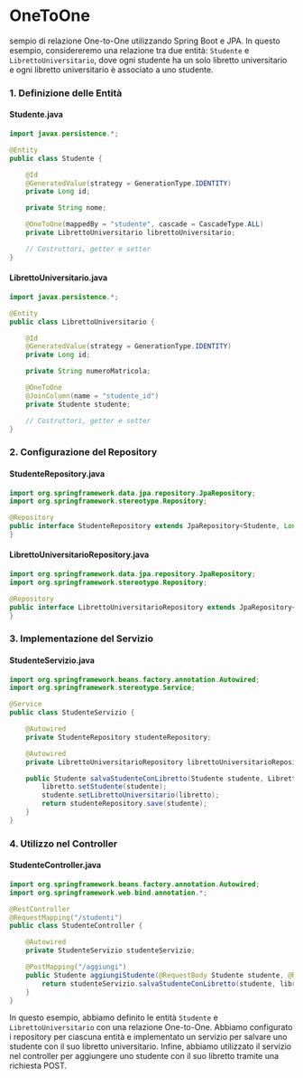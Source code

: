 # OneToOne

sempio di relazione One-to-One utilizzando Spring Boot e JPA. In questo esempio, considereremo una relazione tra due entità: `Studente` e `LibrettoUniversitario`, dove ogni studente ha un solo libretto universitario e ogni libretto universitario è associato a uno studente.

### 1. Definizione delle Entità

#### Studente.java

```java
import javax.persistence.*;

@Entity
public class Studente {

    @Id
    @GeneratedValue(strategy = GenerationType.IDENTITY)
    private Long id;

    private String nome;

    @OneToOne(mappedBy = "studente", cascade = CascadeType.ALL)
    private LibrettoUniversitario librettoUniversitario;

    // Costruttori, getter e setter
}
```

#### LibrettoUniversitario.java

```java
import javax.persistence.*;

@Entity
public class LibrettoUniversitario {

    @Id
    @GeneratedValue(strategy = GenerationType.IDENTITY)
    private Long id;

    private String numeroMatricola;

    @OneToOne
    @JoinColumn(name = "studente_id")
    private Studente studente;

    // Costruttori, getter e setter
}
```

### 2. Configurazione del Repository

#### StudenteRepository.java

```java
import org.springframework.data.jpa.repository.JpaRepository;
import org.springframework.stereotype.Repository;

@Repository
public interface StudenteRepository extends JpaRepository<Studente, Long> {
}
```

#### LibrettoUniversitarioRepository.java

```java
import org.springframework.data.jpa.repository.JpaRepository;
import org.springframework.stereotype.Repository;

@Repository
public interface LibrettoUniversitarioRepository extends JpaRepository<LibrettoUniversitario, Long> {
}
```

### 3. Implementazione del Servizio

#### StudenteServizio.java

```java
import org.springframework.beans.factory.annotation.Autowired;
import org.springframework.stereotype.Service;

@Service
public class StudenteServizio {

    @Autowired
    private StudenteRepository studenteRepository;

    @Autowired
    private LibrettoUniversitarioRepository librettoUniversitarioRepository;

    public Studente salvaStudenteConLibretto(Studente studente, LibrettoUniversitario libretto) {
        libretto.setStudente(studente);
        studente.setLibrettoUniversitario(libretto);
        return studenteRepository.save(studente);
    }
}
```

### 4. Utilizzo nel Controller

#### StudenteController.java

```java
import org.springframework.beans.factory.annotation.Autowired;
import org.springframework.web.bind.annotation.*;

@RestController
@RequestMapping("/studenti")
public class StudenteController {

    @Autowired
    private StudenteServizio studenteServizio;

    @PostMapping("/aggiungi")
    public Studente aggiungiStudente(@RequestBody Studente studente, @RequestBody LibrettoUniversitario libretto) {
        return studenteServizio.salvaStudenteConLibretto(studente, libretto);
    }
}
```

In questo esempio, abbiamo definito le entità `Studente` e `LibrettoUniversitario` con una relazione One-to-One. Abbiamo configurato i repository per ciascuna entità e implementato un servizio per salvare uno studente con il suo libretto universitario. Infine, abbiamo utilizzato il servizio nel controller per aggiungere uno studente con il suo libretto tramite una richiesta POST.
